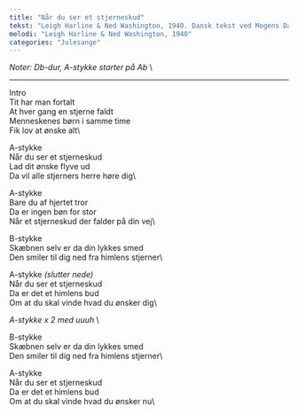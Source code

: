 ```yaml
---
title: "Når du ser et stjerneskud"
tekst: "Leigh Harline & Ned Washington, 1940. Dansk tekst ved Mogens Dam"
melodi: "Leigh Harline & Ned Washington, 1940"
categories: "Julesange"
---
```

*Noter: Db-dur, A-stykke starter på Ab* \

***

Intro\
Tit har man fortalt\
At hver gang en stjerne faldt\
Menneskenes børn i samme time\
Fik lov at ønske alt\

A-stykke\
Når du ser et stjerneskud\
Lad dit ønske flyve ud\
Da vil alle stjerners herre høre dig\

A-stykke\
Bare du af hjertet tror\
Da er ingen bøn for stor\
Når et stjerneskud der falder på din vej\

B-stykke\
Skæbnen selv er da din lykkes smed\
Den smiler til dig ned fra himlens stjerner\

A-stykke *(slutter nede)*\
Når du ser et stjerneskud\
Da er det et himlens bud\
Om at du skal vinde hvad du ønsker dig\

*A-stykke x 2 med uuuh* \

B-stykke\
Skæbnen selv er da din lykkes smed\
Den smiler til dig ned fra himlens stjerner\

A-stykke\
Når du ser et stjerneskud\
Da er det et himlens bud\
Om at du skal vinde hvad du ønsker nu\
